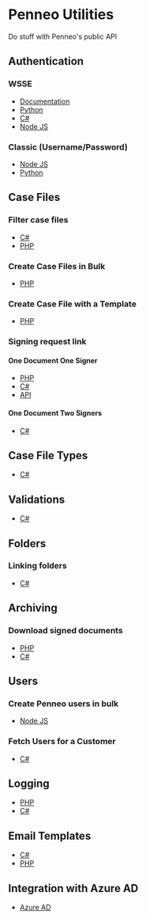 # Penneo Utilities

Do stuff with Penneo's public API

## Authentication
### WSSE
- [Documentation][doc-auth-wsse]
- [Python][py-auth-wsse]
- [C#][cs-1-auth-wsse]
- [Node JS][js-auth-wsse]
### Classic (Username/Password)
- [Node JS][js-auth-classic]
- [Python][py-auth-classic]


## Case Files
### Filter case files
- [C#][cs-1-filter-case-files]
- [PHP][php-filter-case-files]
### Create Case Files in Bulk
- [PHP][php-bulk-create-case-files]
### Create Case File with a Template
- [PHP][php-case-file-template]
### Signing request link
#### One Document One Signer
- [PHP][php-casefile-one-doc-one-signer]
- [C#][cs-1-casefile-one-doc-one-signer]
- [API][api-casefile-one-doc-one-signer]
#### One Document Two Signers
- [C#][cs-1-casefile-one-doc-two-signers]

## Case File Types
- [C#][cs-1-casefiletype]

## Validations
- [C#][cs-1-create-validation]

## Folders
### Linking folders
- [C#][cs-1-folder-link]

## Archiving
### Download signed documents ###
- [PHP][php-download-signed-documents]
- [C#][cs-1-download-signed-documents]

## Users
### Create Penneo users in bulk
- [Node JS][js-user-creation]

### Fetch Users for a Customer
- [C#][cs-1-user-customer-users]

## Logging
- [PHP][php-enable-logging]
- [C#][cs-enable-logging]

## Email Templates
- [C#][cs-1-email-templates]
- [PHP][php-email-templates]

## Integration with Azure AD
- [Azure AD][doc-azuread]

<!-- Authentication -->
[js-auth-classic]: js/auth/classic
[js-auth-wsse]: js/auth/wsse
[py-auth-wsse]: py/auth/wsse
[py-auth-classic]: py/auth/classic
[cs-1-auth-wsse]: cs/1.x/auth/wsse

<!-- Case files -->
[cs-1-filter-case-files]: cs/1.x/filter-case-files
[php-filter-case-files]: php/filter-case-files
[php-bulk-create-case-files]: php/bulk-case-file-creation
[php-case-file-template]: php/casefile/case-file-template
[php-casefile-one-doc-one-signer]: php/casefile/one-doc-one-signer
[cs-1-casefile-one-doc-one-signer]: cs/1.x/casefile/one-doc-one-signer
[cs-1-casefile-one-doc-two-signers]: cs/1.x/casefile/one-doc-two-signers
[api-casefile-one-doc-one-signer]: api/casefile/one-doc-one-signer/doc.md

<!-- Case file types -->
[cs-1-casefiletype]: cs/1.x/casefiletype

<!-- Validations -->
[cs-1-create-validation]: cs/1.x/create-validation

<!-- Folders -->
[cs-1-folder-link]: cs/1.x/folder-link

<!-- Archiving -->
[php-download-signed-documents]: php/download-signed-documents
[cs-1-download-signed-documents]: cs/1.x/download-signed-documents

<!-- Users -->
[js-user-creation]: js/user-creation
[cs-1-user-customer-users]: cs/1.x/customer-users

<!-- Logging -->
[php-enable-logging]: nhp/enable-logging
[cs-enable-logging]: cs/1.x/enable-logging

<!-- Email templates -->
[cs-1-email-templates]: cs/1.x/email-templates
[php-email-templates]: php/email-templates

<!-- documenation -->
[doc-auth-wsse]: doc/auth.md
[doc-azuread]: doc/azuread/azuread.md
